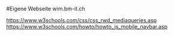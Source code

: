 #Eigene Webseite wim.bm-it.ch

https://www.w3schools.com/css/css_rwd_mediaqueries.asp
https://www.w3schools.com/howto/howto_js_mobile_navbar.asp